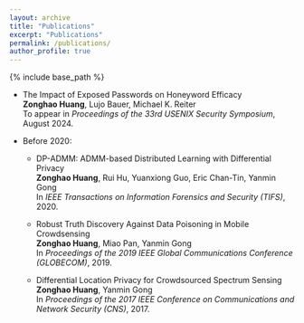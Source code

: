```yaml
---
layout: archive
title: "Publications"
excerpt: "Publications"
permalink: /publications/
author_profile: true
---
```

{% include base_path %}


* The Impact of Exposed Passwords on Honeyword Efficacy <br>
  <b>Zonghao Huang</b>, Lujo Bauer, Michael K. Reiter <br>
  To appear in <i>Proceedings of the 33rd USENIX Security Symposium</i>, August 2024.

* Before 2020:
  
  * DP-ADMM: ADMM-based Distributed Learning with Differential Privacy <br>
    <b>Zonghao Huang</b>, Rui Hu, Yuanxiong Guo, Eric Chan-Tin, Yanmin Gong <br> 
    In <i> IEEE Transactions on Information Forensics and Security (TIFS)</i>, 2020.

  * Robust Truth Discovery Against Data Poisoning in Mobile Crowdsensing <br>
    <b>Zonghao Huang</b>, Miao Pan, Yanmin Gong <br> 
    In <i>Proceedings of the 2019 IEEE Global Communications Conference (GLOBECOM)</i>, 2019.

  * Differential Location Privacy for Crowdsourced Spectrum Sensing <br>
    <b>Zonghao Huang</b>, Yanmin Gong <br>
    In <i>Proceedings of the 2017 IEEE Conference on Communications and Network Security (CNS)</i>, 2017.
